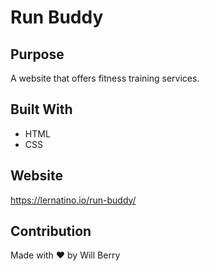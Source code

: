 # Run Buddy

## Purpose
A website that offers fitness training services.

## Built With
* HTML
* CSS

## Website
https://lernatino.io/run-buddy/

## Contribution
Made with ❤️ by Will Berry